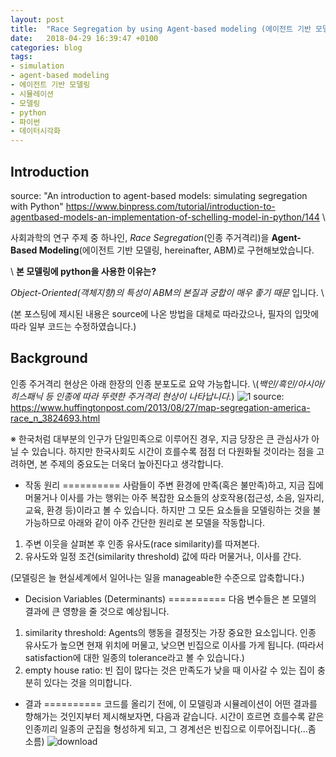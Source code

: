 ```yaml
---
layout: post
title:  "Race Segregation by using Agent-based modeling (에이전트 기반 모델링을 이용한 인종 주거격리 현상)"
date:   2018-04-29 16:39:47 +0100
categories: blog
tags:
- simulation
- agent-based modeling
- 에이전트 기반 모델링
- 시뮬레이션
- 모델링
- python
- 파이썬
- 데이터시각화
---
```


Introduction
--------

source: "An introduction to agent-based models: simulating segregation with Python" https://www.binpress.com/tutorial/introduction-to-agentbased-models-an-implementation-of-schelling-model-in-python/144
\\

사회과학의 연구 주제 중 하나인, *Race Segregation*(인종 주거격리)을 **Agent-Based Modeling**(에이전트 기반 모델링, hereinafter, ABM)로 구현해보았습니다.

\\
**본 모델링에 python을 사용한 이유는?**

*Object-Oriented(객체지향)의 특성이 ABM의 본질과 궁합이 매우 좋기 때문* 입니다.
\\

(본 포스팅에 제시된 내용은 source에 나온 방법을 대체로 따라갔으나, 필자의 입맛에 따라 일부 코드는 수정하였습니다.)

Background
---------
인종 주거격리 현상은 아래 한장의 인종 분포도로 요약 가능합니다.
\\(*백인/흑인/아시아/히스패닉 등 인종에 따라 뚜렷한 주거격리 현상이 나타납니다.*)
![1](https://i.huffpost.com/gen/1321377/original.jpg)
source: https://www.huffingtonpost.com/2013/08/27/map-segregation-america-race_n_3824693.html

※ 한국처럼 대부분의 인구가 단일민족으로 이루어진 경우, 지금 당장은 큰 관심사가 아닐 수 있습니다. 하지만 한국사회도 시간이 흐를수록 점점 더 다원화될 것이라는 점을 고려하면, 본 주제의 중요도는 더욱더 높아진다고 생각합니다.

- 작동 원리
==========
사람들이 주변 환경에 만족(혹은 불만족)하고, 지금 집에 머물거나 이사를 가는 행위는 아주 복잡한 요소들의 상호작용(접근성, 소음, 일자리, 교육, 환경 등)이라고 볼 수 있습니다. 하지만 그 모든 요소들을 모델링하는 것을 불가능하므로 아래와 같이 아주 간단한 원리로 본 모델을 작동합니다.

1. 주변 이웃을 살펴본 후 인종 유사도(race similarity)를 따져본다.
2. 유사도와 일정 조건(similarity threshold) 값에 따라 머물거나, 이사를 간다.

(모델링은 늘 현실세계에서 일어나는 일을 manageable한 수준으로 압축합니다.)

- Decision Variables (Determinants)
==========
다음 변수들은 본 모델의 결과에 큰 영향을 줄 것으로 예상됩니다.

1. similarity threshold: Agents의 행동을 결정짓는 가장 중요한 요소입니다. 인종 유사도가 높으면 현재 위치에 머물고, 낮으면 빈집으로 이사를 가게 됩니다. (따라서 satisfaction에 대한 일종의 tolerance라고 볼 수 있습니다.)
2. empty house ratio: 빈 집이 많다는 것은 만족도가 낮을 때 이사갈 수 있는 집이 충분히 있다는 것을 의미합니다.

- 결과
==========
코드를 올리기 전에, 이 모델링과 시뮬레이션이 어떤 결과를 향해가는 것인지부터 제시해보자면, 다음과 같습니다. 시간이 흐르면 흐를수록 같은 인종끼리 일종의 군집을 형성하게 되고, 그 경계선은 빈집으로 이루어집니다(...좀 소름)
![download](https://user-images.githubusercontent.com/37578231/39407743-35f3da46-4bcb-11e8-9fc1-241f8d5f506f.png)
